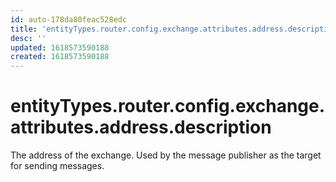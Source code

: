 ```yaml
---
id: auto-178da80feac528edc
title: 'entityTypes.router.config.exchange.attributes.address.description'
desc: ''
updated: 1618573590188
created: 1618573590188
---
```

# entityTypes.router.config.exchange.attributes.address.description

The address of the exchange. Used by the message publisher as the target for sending messages.